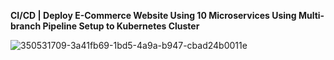**CI/CD | Deploy E-Commerce Website Using 10 Microservices Using Multi-branch Pipeline Setup to Kubernetes Cluster**

![350531709-3a41fb69-1bd5-4a9a-b947-cbad24b0011e](https://github.com/user-attachments/assets/ba48231a-96c0-4091-9292-21853c41ae34)
